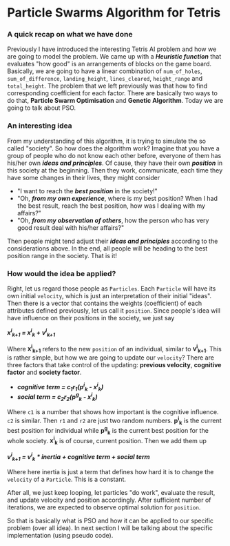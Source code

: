 # Particle Swarms Algorithm for Tetris

### A quick recap on what we have done
Previously I have introduced the interesting Tetris AI problem and how we are going to model the problem. We came up with a ___Heuristic function___ that evaluates "how good" is an arrangements of blocks on the game board. Basically, we are going to have a linear combination of `num_of_holes`, `sum_of_difference`, `landing_height`, `lines_cleared`, `height_range` and `total_height`. The problem that we left previously was that how to find corresponding coefficient for each factor. There are basically two ways to do that, __Particle Swarm Optimisation__ and __Genetic Algorithm__. Today we are going to talk about PSO.

### An interesting idea
From my understanding of this algorithm, it is trying to simulate the so called "society". So how does the algorithm work? Imagine that you have a group of people who do not know each other before, everyone of them has his/her own ___ideas and principles___. Of cause, they have their own ___position___ in this society at the beginning. Then they work, communicate, each time they have some changes in their lives, they might consider

  - "I want to reach the ___best position___ in the society!"
  - "Oh, ___from my own experience___, where is my best position? When I had the best result, reach the best position, how was I dealing with my affairs?"
  - "Oh, ___from my observation of others___, how the person who has very good result deal with his/her affairs?"

Then people might tend adjust their ___ideas and principles___ according to the considerations above. In the end, all people will be heading to the best position range in the society. That is it!

### How would the idea be applied?
Right, let us regard those people as `Particles`. Each `Particle` will have its own initial `velocity`, which is just an interpretation of their initial "ideas". Then there is a vector that contains the weights (coefficient) of each attributes defined previously, let us call it `position`. Since people's idea will have influence on their positions in the society, we just say

___x<sup>i</sup><sub>k+1</sub> = x<sup>i</sup><sub>k</sub> + v<sup>i</sup><sub>k+1</sub>___

Where __x<sup>i</sup><sub>k+1</sub>__ refers to the new `position` of an individual, similar to __v<sup>i</sup><sub>k+1</sub>__. This is rather simple, but how we are going to update our `velocity`? There are three factors that take control of the updating: __previous velocity__, __cognitive factor__ and __society factor__.

 - ___cognitive term = c<sub>1</sub>r<sub>1</sub>(p<sup>i</sup><sub>k</sub> - x<sup>i</sup><sub>k</sub>)___
 - ___social term = c<sub>2</sub>r<sub>2</sub>(p<sup>g</sup><sub>k</sub> - x<sup>i</sup><sub>k</sub>)___

Where `c1` is a number that shows how important is the cognitive influence. `c2` is similar. Then `r1` and `r2` are just two random numbers. __p<sup>i</sup><sub>k</sub>__ is the current best position for individual while __p<sup>g</sup><sub>k</sub>__ is the current best position for the whole society. __x<sup>i</sup><sub>k</sub>__ is of course, current position. Then we add them up

___v<sup>i</sup><sub>k+1</sub> = v<sup>i</sup><sub>k</sub> * inertia + cognitive term + social term___

Where here inertia is just a term that defines how hard it is to change the `velocity` of a `Particle`. This is a constant.

After all, we just keep looping, let particles "do work", evaluate the result, and update velocity and position accordingly. After sufficient number of iterations, we are expected to observe optimal solution for `position`.

So that is basically what is PSO and how it can be applied to our specific problem (over all idea). In next section I will be talking about the specific implementation (using pseudo code).
